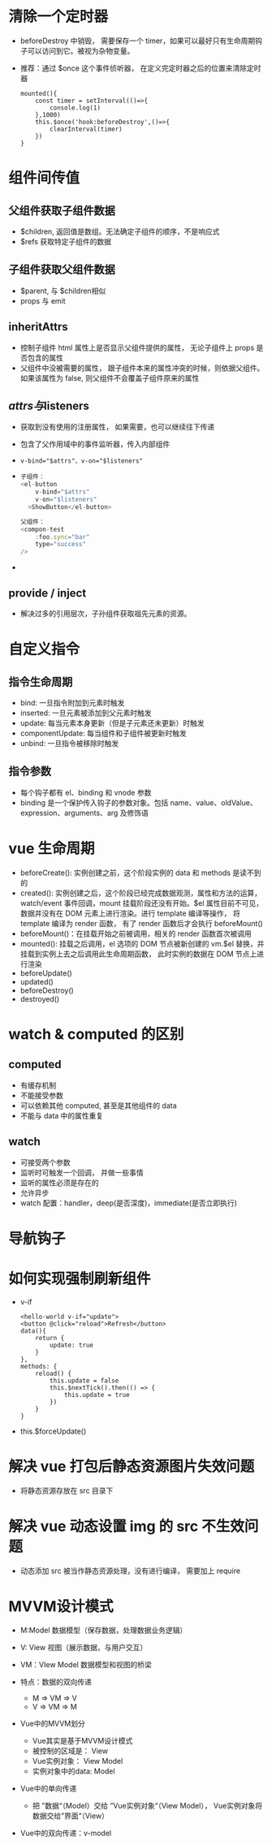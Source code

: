# 清除一个定时器

- beforeDestroy 中销毁， 需要保存一个 timer，如果可以最好只有生命周期钩子可以访问到它。被视为杂物变量。
- 推荐：通过 $once 这个事件侦听器， 在定义完定时器之后的位置来清除定时器

    ```vue
    mounted(){
        const timer = setInterval(()=>{
            console.log(1)
        },1000)
        this.$once('hook:beforeDestroy',()=>{
            clearInterval(timer)
        })
    }
    ```

# 组件间传值

## 父组件获取子组件数据

- $children, 返回值是数组。无法确定子组件的顺序，不是响应式
- $refs 获取特定子组件的数据

## 子组件获取父组件数据

- $parent, 与 $children相似
- props 与 emit

## inheritAttrs

- 控制子组件 html 属性上是否显示父组件提供的属性， 无论子组件上 props 是否包含的属性
- 父组件中没被需要的属性， 跟子组件本来的属性冲突的时候，则依据父组件。 如果该属性为 false, 则父组件不会覆盖子组件原来的属性

## $attrs与$listeners

- 获取到没有使用的注册属性， 如果需要，也可以继续往下传递

- 包含了父作用域中的事件监听器，传入内部组件

- `v-bind="$attrs"、v-on="$listeners"`

- ```js
  子组件： 
  <el-button
      v-bind="$attrs"
      v-on="$listeners"
    >ShowButton</el-button>
  
  父组件：
  <compon-test
      :foo.sync="bar"
      type="success"
  />
  ```

- 

## provide / inject

- 解决过多的引用层次，子孙组件获取祖先元素的资源。

# 自定义指令

## 指令生命周期

- bind: 一旦指令附加到元素时触发
- inserted: 一旦元素被添加到父元素时触发
- update: 每当元素本身更新（但是子元素还未更新）时触发
- componentUpdate: 每当组件和子组件被更新时触发
- unbind: 一旦指令被移除时触发

## 指令参数

- 每个钩子都有 el、binding 和 vnode 参数
- binding 是一个保护传入钩子的参数对象。包括 name、value、oldValue、expression、arguments、arg 及修饰语

# vue 生命周期

- beforeCreate(): 实例创建之前，这个阶段实例的 data 和 methods 是读不到的
- created(): 实例创建之后，这个阶段已经完成数据观测，属性和方法的运算，watch/event 事件回调，mount 挂载阶段还没有开始。$el 属性目前不可见，数据并没有在 DOM 元素上进行渲染。进行 template 编译等操作， 将 template 编译为 render 函数， 有了 render 函数后才会执行 beforeMount()
- beforeMount()：在挂载开始之前被调用，相关的 render 函数首次被调用
- mounted(): 挂载之后调用，el 选项的 DOM 节点被新创建的 vm.$el 替换，并挂载到实例上去之后调用此生命周期函数， 此时实例的数据在 DOM 节点上进行渲染
- beforeUpdate()
- updated()
- beforeDestroy()
- destroyed()

# watch & computed 的区别

## computed

- 有缓存机制
- 不能接受参数
- 可以依赖其他 computed, 甚至是其他组件的 data
- 不能与 data 中的属性重复

## watch

- 可接受两个参数
- 监听时可触发一个回调， 并做一些事情
- 监听的属性必须是存在的
- 允许异步
- watch 配置：handler，deep(是否深度)，immediate(是否立即执行)

# 导航钩子

# 如何实现强制刷新组件

- v-if
    ```vue
    <hello-world v-if="update">
    <button @click="reload">Refresh</button>
    data(){
        return {
            update: true
        }
    },
    methods: {
        reload() {
            this.update = false
            this.$nextTick().then(() => {
                this.update = true
            })
        }
    }
    ```
- this.$forceUpdate()

# 解决 vue 打包后静态资源图片失效问题

- 将静态资源存放在 src 目录下

# 解决 vue 动态设置 img 的 src 不生效问题

- 动态添加 src 被当作静态资源处理，没有进行编译， 需要加上 require

# MVVM设计模式

- M:Model          数据模型（保存数据，处理数据业务逻辑）
- V: View             视图（展示数据，与用户交互）
- VM：VIew Model 数据模型和视图的桥梁
- 特点：数据的双向传递
  - M => VM => V
  - V => VM => M

- Vue中的MVVM划分
  - Vue其实是基于MVVM设计模式
  - 被控制的区域是： View
  - Vue实例对象： View Model
  - 实例对象中的data: Model

- Vue中的单向传递
  - 把 ”数据“（Model）交给 ”Vue实例对象“（View Model）， Vue实例对象将数据交给”界面“（View）

- Vue中的双向传递：v-model

